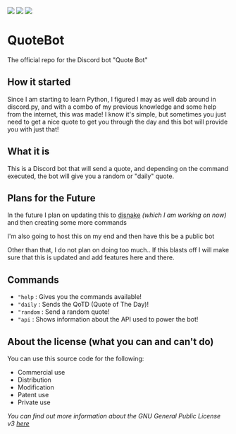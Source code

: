 <img src="https://img.shields.io/github/license/TheConwayy/QuoteBot?logo=Scala&style=flat-square"> <img src="https://img.shields.io/discord/950718270984552518?color=%237289DA&label=Discord&logo=Discord&logoColor=%23ffff&style=flat-square"> <img src="https://img.shields.io/github/last-commit/TheConwayy/QuoteBot?logo=Github&style=flat-square">

QuoteBot
========
The official repo for the Discord bot "Quote Bot"

## How it started

Since I am starting to learn Python, I figured I may as well dab around in discord.py, and with a combo of my previous knowledge and some help from the internet, this was made!
I know it's simple, but sometimes you just need to get a nice quote to get you through the day and this bot will provide you with just that!

## What it is

This is a Discord bot that will send a quote, and depending on the command executed, the bot will give you a random or "daily" quote.

## Plans for the Future

In the future I plan on updating this to [disnake](https://github.com/DisnakeDev/disnake) *(which I am working on now)* and then creating some more commands

I'm also going to host this on my end and then have this be a public bot

Other than that, I do not plan on doing too much.. If this blasts off I will make sure that this is updated and add features here and there.

## Commands

- `"help` : Gives you the commands available!
- `"daily` : Sends the QoTD (Quote of The Day)!
- `"random` : Send a random quote!
- `"api` : Shows information about the API used to power the bot!

## About the license (what you can and can't do)

You can use this source code for the following:
- Commercial use
- Distribution
- Modification
- Patent use
- Private use

*You can find out more information about the GNU General Public License v3 [here](https://choosealicense.com/licenses/gpl-3.0/)*
